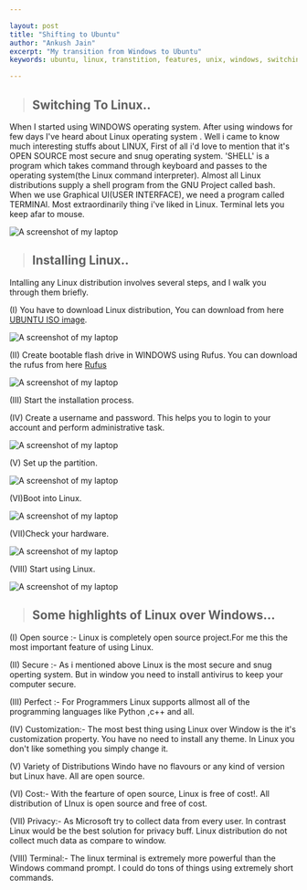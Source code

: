```yaml
---

layout:	post
title: "Shifting to Ubuntu"
author: "Ankush Jain"
excerpt: "My transition from Windows to Ubuntu"
keywords: ubuntu, linux, transtition, features, unix, windows, switching, comparison

---
```

> ## Switching To Linux..

When I started using  WINDOWS operating system. After using windows for few days I've heard about Linux operating system . Well i came to know much interesting stuffs about LINUX, First of all i'd love to mention that it's OPEN SOURCE most secure and snug operating system.
'SHELL' is a program which takes command through keyboard and passes to the operating system(the Linux command interpreter). Almost all Linux distributions supply a shell program from the GNU Project called bash.
When we use Graphical UI(USER INTERFACE), we need a program called TERMINAl. Most extraordinarily thing i've liked in Linux. Terminal lets you keep afar to mouse.

![A screenshot of my laptop](/assets/images/Shifting-to-Ubuntu/Ubuntu_19.10_Eoan_Ermine.png)

> ## Installing Linux..

Intalling any Linux distribution involves several steps, and I walk you through them briefly.

(I)  You have to download Linux distribution, You can download from here [UBUNTU ISO image](https://ubuntu.com/#download).

![A screenshot of my laptop](/assets/images/Shifting-to-Ubuntu/lol1.png)

(II) Create bootable flash drive in WINDOWS using Rufus. You can download the rufus from here [Rufus](https://rufus.ie/)

![A screenshot of my laptop](/assets/images/rufus_en.png)

(III) Start the installation process.

(IV) Create a username and password. This helps you to login to your account and perform administrative task.

![A screenshot of my laptop](/assets/images/Shifting-to-Ubuntu/start.jpeg)
                   
(V)  Set up the partition.

![A screenshot of my laptop](/assets/images/Shifting-to-Ubuntu/parti.jpeg)
                    
(VI)Boot into Linux.

![A screenshot of my laptop](/assets/images/Shifting-to-Ubuntu/restat.jpeg)

(VII)Check your hardware.

![A screenshot of my laptop](/assets/images/Shifting-to-Ubuntu/hardw.jpeg)


(VIII) Start using Linux.

![A screenshot of my laptop](/assets/images/Shifting-to-Ubuntu/star.jpeg)

> ## Some highlights of Linux over Windows...

(I) Open source :- Linux is completely open source project.For me this the most important feature of using Linux.

(II) Secure :-  As i mentioned above Linux is the most secure and snug operting system. But in window you need to install                     antivirus to keep your computer secure.

(III) Perfect :- For Programmers Linux supports allmost all of the programming languages like Python ,c++ and all.

(IV) Customization:- The most best thing using Linux over Window is the it's customization property. You have no need to                          install any theme. In Linux you don't like something you simply change it.

(V)  Variety of Distributions Windo have no flavours or any kind of version but Linux have. All are open source.

(VI) Cost:- With the fearture of open source, Linux is free of cost!. All distribution of LInux is open source and free of               cost.

(VII) Privacy:- As Microsoft try to collect data from every user. In contrast Linux would be the best solution for privacy                   buff. Linux distribution do not collect much data as compare to window.

(VIII) Terminal:- The linux terminal is extremely more powerful than the Windows command prompt. I could do tons of things                     using extremely short commands.
